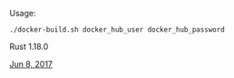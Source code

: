 Usage:

`./docker-build.sh docker_hub_user docker_hub_password`

Rust 1.18.0

[Jun 8, 2017](https://blog.rust-lang.org/2017/06/08/Rust-1.18.html)
